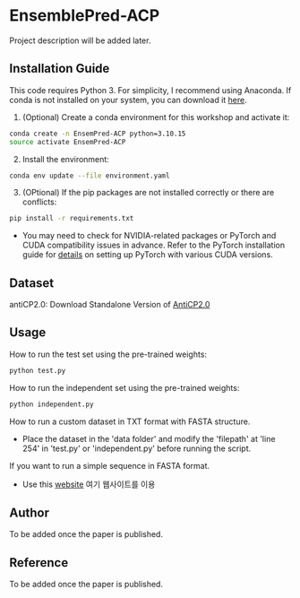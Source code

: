 # EnsemblePred-ACP

Project description will be added later.


## Installation Guide

This code requires Python 3. For simplicity, I recommend using Anaconda. If conda is not installed on your system, you can download it [here](https://docs.anaconda.com/miniconda/).

1. (Optional) Create a conda environment for this workshop and activate it:

```bash
conda create -n EnsemPred-ACP python=3.10.15
source activate EnsemPred-ACP
```

2. Install the environment:

```bash
conda env update --file environment.yaml
```


3. (OPtional) If the pip packages are not installed correctly or there are conflicts:

```bash
pip install -r requirements.txt
```

- You may need to check for NVIDIA-related packages or PyTorch and CUDA compatibility issues in advance.
Refer to the PyTorch installation guide for [details](https://pytorch.org/get-started/locally/) on setting up PyTorch with various CUDA versions.

## Dataset

antiCP2.0: Download Standalone Version of [AntiCP2.0](https://webs.iiitd.edu.in/raghava/anticp2/download.php)

## Usage

How to run the test set using the pre-trained weights:

```bash
python test.py
```

How to run the independent set using the pre-trained weights:

```bash
python independent.py
```

How to run a custom dataset in TXT format with FASTA structure.
- Place the dataset in the 'data folder' and modify the 'filepath' at 'line 254' in 'test.py' or 'independent.py' before running the script.

If you want to run a simple sequence in FASTA format.
- Use this [website](http://thegleelab.org/EnsemPred-ACP/) 여기 웹사이트를 이용

## Author

To be added once the paper is published.

## Reference

To be added once the paper is published.